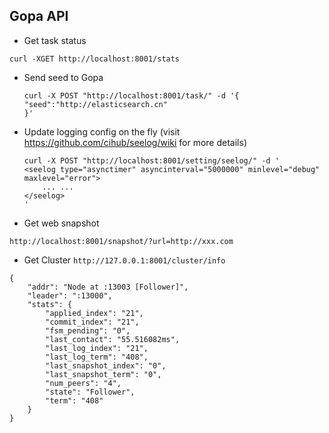 
## Gopa API


* Get task status

```
curl -XGET http://localhost:8001/stats
```

* Send seed to Gopa

    ```
    curl -X POST "http://localhost:8001/task/" -d '{
    "seed":"http://elasticsearch.cn"
    }' 
    ```
    
* Update logging config on the fly (visit https://github.com/cihub/seelog/wiki for more details)
    ```
    curl -X POST "http://localhost:8001/setting/seelog/" -d '
    <seelog type="asynctimer" asyncinterval="5000000" minlevel="debug" maxlevel="error">
        ... ...
    </seelog>
    ' 
    ```

* Get web snapshot

``` http://localhost:8001/snapshot/?url=http://xxx.com ```


* Get Cluster
``` http://127.0.0.1:8001/cluster/info ```

```
{
	"addr": "Node at :13003 [Follower]",
	"leader": ":13000",
	"stats": {
		"applied_index": "21",
		"commit_index": "21",
		"fsm_pending": "0",
		"last_contact": "55.516082ms",
		"last_log_index": "21",
		"last_log_term": "408",
		"last_snapshot_index": "0",
		"last_snapshot_term": "0",
		"num_peers": "4",
		"state": "Follower",
		"term": "408"
	}
}
```